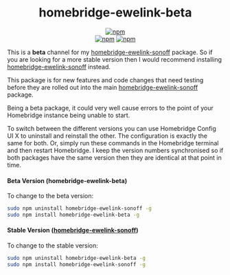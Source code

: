 <div align="center">
<h1>homebridge-ewelink-beta</h1>   
    
[![npm](https://img.shields.io/npm/dt/homebridge-ewelink-beta)](https://www.npmjs.com/package/homebridge-ewelink-sonoff)   
[![npm](https://img.shields.io/npm/v/homebridge-ewelink-sonoff?label=release)](https://www.npmjs.com/package/homebridge-ewelink-sonoff)
[![npm](https://img.shields.io/npm/v/homebridge-ewelink-beta?label=beta)](https://www.npmjs.com/package/homebridge-ewelink-beta)
</div>


This is a **beta** channel for my [homebridge-ewelink-sonoff](https://github.com/bwp91/homebridge-ewelink-sonoff) package. So if you are looking for a more stable version then I would recommend installing [homebridge-ewelink-sonoff](https://github.com/bwp91/homebridge-ewelink-sonoff) instead.

This package is for new features and code changes that need testing before they are rolled out into the main [homebridge-ewelink-sonoff](https://github.com/bwp91/homebridge-ewelink-sonoff) package.

Being a beta package, it could very well cause errors to the point of your Homebridge instance being unable to start.

To switch between the different versions you can use Homebridge Config UI X to uninstall and reinstall the other. The configuration is exactly the same for both. Or, simply run these commands in the Homebridge terminal and then restart Homebridge. I keep the version numbers synchronised so if both packages have the same version then they are identical at that point in time.

#### Beta Version (homebridge-ewelink-beta)
To change to the beta version:
```bash
sudo npm uninstall homebridge-ewelink-sonoff -g
sudo npm install homebridge-ewelink-beta -g
```
#### Stable Version ([homebridge-ewelink-sonoff](https://github.com/bwp91/homebridge-ewelink-sonoff))
To change to the stable version:
```bash
sudo npm uninstall homebridge-ewelink-beta -g
sudo npm install homebridge-ewelink-sonoff -g
```

